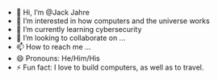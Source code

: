 - 👋 Hi, I’m @Jack Jahre
- 👀 I’m interested in how computers and the universe works
- 🌱 I’m currently learning cybersecurity
- 💞️ I’m looking to collaborate on ...
- 📫 How to reach me ...
- 😄 Pronouns: He/Him/His
- ⚡ Fun fact: I love to build computers, as well as to travel.

<!---
JackJ03/JackJ03 is a ✨ special ✨ repository because its `README.md` (this file) appears on your GitHub profile.
You can click the Preview link to take a look at your changes.
--->
